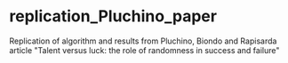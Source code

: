 # replication_Pluchino_paper
Replication of algorithm and results from Pluchino, Biondo and Rapisarda article "Talent versus luck: the role of randomness in success and failure"
